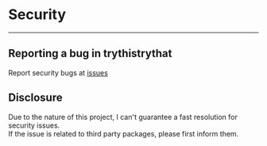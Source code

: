 # Security
___

## Reporting a bug in trythistrythat

Report security bugs at [issues](https://github.com/cli-dang/object/issues/new?assignees=&labels=&template=bug_report.md&title=)

## Disclosure

Due to the nature of this project, I can't guarantee a fast resolution for security issues.  
If the issue is related to third party packages, please first inform them. 
